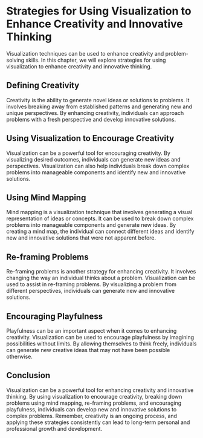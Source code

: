 Strategies for Using Visualization to Enhance Creativity and Innovative Thinking
==================================================================================================================================================================

Visualization techniques can be used to enhance creativity and problem-solving skills. In this chapter, we will explore strategies for using visualization to enhance creativity and innovative thinking.

Defining Creativity
-------------------

Creativity is the ability to generate novel ideas or solutions to problems. It involves breaking away from established patterns and generating new and unique perspectives. By enhancing creativity, individuals can approach problems with a fresh perspective and develop innovative solutions.

Using Visualization to Encourage Creativity
-------------------------------------------

Visualization can be a powerful tool for encouraging creativity. By visualizing desired outcomes, individuals can generate new ideas and perspectives. Visualization can also help individuals break down complex problems into manageable components and identify new and innovative solutions.

Using Mind Mapping
------------------

Mind mapping is a visualization technique that involves generating a visual representation of ideas or concepts. It can be used to break down complex problems into manageable components and generate new ideas. By creating a mind map, the individual can connect different ideas and identify new and innovative solutions that were not apparent before.

Re-framing Problems
-------------------

Re-framing problems is another strategy for enhancing creativity. It involves changing the way an individual thinks about a problem. Visualization can be used to assist in re-framing problems. By visualizing a problem from different perspectives, individuals can generate new and innovative solutions.

Encouraging Playfulness
-----------------------

Playfulness can be an important aspect when it comes to enhancing creativity. Visualization can be used to encourage playfulness by imagining possibilities without limits. By allowing themselves to think freely, individuals can generate new creative ideas that may not have been possible otherwise.

Conclusion
----------

Visualization can be a powerful tool for enhancing creativity and innovative thinking. By using visualization to encourage creativity, breaking down problems using mind mapping, re-framing problems, and encouraging playfulness, individuals can develop new and innovative solutions to complex problems. Remember, creativity is an ongoing process, and applying these strategies consistently can lead to long-term personal and professional growth and development.
